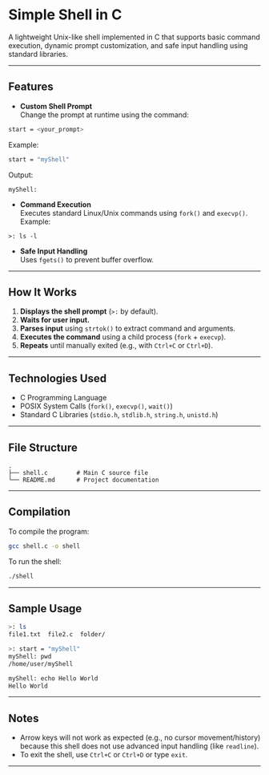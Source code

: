# Simple Shell in C

A lightweight Unix-like shell implemented in C that supports basic command execution, dynamic prompt customization, and safe input handling using standard libraries.

---

##  Features

-  **Custom Shell Prompt**  
  Change the prompt at runtime using the command:
  ```bash
  start = <your_prompt>
  ```
  Example:
  ```bash
  start = "myShell"
  ```
  Output:
  ```
  myShell:
  ```

-  **Command Execution**  
  Executes standard Linux/Unix commands using `fork()` and `execvp()`.  
  Example:
  ```
  >: ls -l
  ```

-  **Safe Input Handling**  
  Uses `fgets()` to prevent buffer overflow.

---

##  How It Works

1. **Displays the shell prompt** (`>:` by default).
2. **Waits for user input.**
3. **Parses input** using `strtok()` to extract command and arguments.
4. **Executes the command** using a child process (`fork` + `execvp`).
5. **Repeats** until manually exited (e.g., with `Ctrl+C` or `Ctrl+D`).

---

##  Technologies Used

- C Programming Language
- POSIX System Calls (`fork()`, `execvp()`, `wait()`)
- Standard C Libraries (`stdio.h`, `stdlib.h`, `string.h`, `unistd.h`)

---

##  File Structure

```
.
├── shell.c        # Main C source file
└── README.md      # Project documentation
```

---

##  Compilation

To compile the program:

```bash
gcc shell.c -o shell
```

To run the shell:

```bash
./shell
```

---

##  Sample Usage

```bash
>: ls
file1.txt  file2.c  folder/

>: start = "myShell"
myShell: pwd
/home/user/myShell

myShell: echo Hello World
Hello World
```

---
##  Notes

- Arrow keys will not work as expected (e.g., no cursor movement/history) because this shell does not use advanced input handling (like `readline`).
- To exit the shell, use `Ctrl+C` or `Ctrl+D` or type `exit`.

---